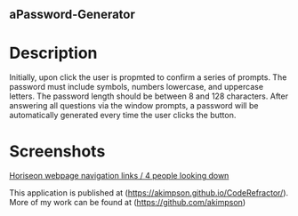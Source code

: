 ## aPassword-Generator

# Description

Initially, upon click the user is propmted to confirm a series of prompts.
The password must include symbols, numbers lowercase, and uppercase letters.
The password length should be between 8 and 128 characters.
After answering all questions via the window prompts, a password will be automatically generated every time the user clicks the button.

# Screenshots

[Horiseon webpage navigation links / 4 people looking down](./assets/images/)

This application is published at (https://akimpson.github.io/CodeRefractor/). More of my work can be found at (https://github.com/akimpson)
